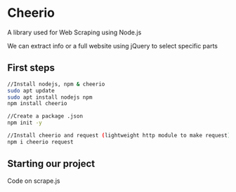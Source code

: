 # Cheerio

A library used for Web Scraping using Node.js

We can extract info or a full website using jQuery to select specific parts

## First steps

```sh
//Install nodejs, npm & cheerio
sudo apt update
sudo apt install nodejs npm
npm install cheerio

//Create a package .json
npm init -y

//Install cheerio and request (lightweight http module to make request)
npm i cheerio request
```

## Starting our project

Code on scrape.js
